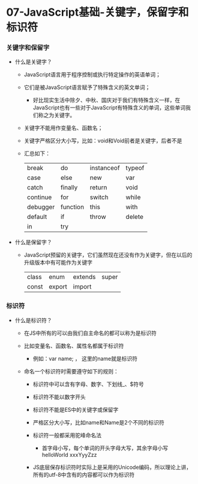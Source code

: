 # 07-JavaScript基础-关键字，保留字和标识符

### 关键字和保留字

* 什么是关键字？
	
	* JavaScript语言用于程序控制或执行特定操作的英语单词；<br>

	* 它们是被JavaScript语言赋予了特殊含义的英文单词；

		* 好比现实生活中除夕、中秋、国庆对于我们有特殊含义一样，在JavaScript也有一些对于JavaScript有特殊含义的单词，这些单词我们称之为关键字。
		
	* 关键字不能用作变量名、函数名；
	* 关键字严格区分大小写，比如：void和Void前者是关键字，后者不是
	* 汇总如下：
	
		|||||
		| :------ | :------ | :------ | :------ |
		| break | do | instanceof | typeof |
		| case | else | new | var |
		| catch | finally | return | void |
		| continue | for | switch | while |
		| debugger | function | this | with |
		| default | if | throw | delete |
		| in | try |  |  |
		
* 什么是保留字？

	* JavaScript预留的关键字，它们虽然现在还没有作为关键字，但在以后的升级版本中有可能作为关键字

		|||||
		| :------ | :------ | :------ | :------ |
		| class | enum | extends | super |
		| const | export | import |  |

### 标识符
* 什么是标识符？

	* 在JS中所有的可以由我们自主命名的都可以称为是标识符<br>

	* 比如变量名、函数名、属性名都属于标识符

		* 例如：var name; ， 这里的name就是标识符
		
	* 命名一个标识符时需要遵守如下的规则：<br>

		* 标识符中可以含有字母、数字、下划线_、$符号<br>

		* 标识符不能以数字开头

		* 标识符不能是ES中的关键字或保留字
		* 严格区分大小写，比如name和Name是2个不同的标识符
		* 标识符一般都采用驼峰命名法

			* 首字母小写，每个单词的开头字母大写，其余字母小写<br>
			helloWorld xxxYyyZzz
			
		* JS底层保存标识符时实际上是采用的Unicode编码，所以理论上讲，所有的utf-8中含有的内容都可以作为标识符